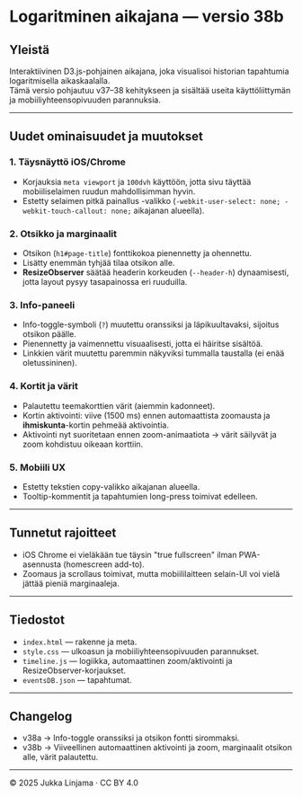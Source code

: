 # Logaritminen aikajana — versio 38b

## Yleistä
Interaktiivinen D3.js-pohjainen aikajana, joka visualisoi historian tapahtumia logaritmisella aikaskaalalla.  
Tämä versio pohjautuu v37–38 kehitykseen ja sisältää useita käyttöliittymän ja mobiiliyhteensopivuuden parannuksia.

---

## Uudet ominaisuudet ja muutokset

### 1. Täysnäyttö iOS/Chrome
- Korjauksia `meta viewport` ja `100dvh` käyttöön, jotta sivu täyttää mobiiliselaimen ruudun mahdollisimman hyvin.
- Estetty selaimen pitkä painallus -valikko (`-webkit-user-select: none; -webkit-touch-callout: none;` aikajanan alueella).

### 2. Otsikko ja marginaalit
- Otsikon (`h1#page-title`) fonttikokoa pienennetty ja ohennettu.
- Lisätty enemmän tyhjää tilaa otsikon alle.
- **ResizeObserver** säätää headerin korkeuden (`--header-h`) dynaamisesti, jotta layout pysyy tasapainossa eri ruuduilla.

### 3. Info-paneeli
- Info-toggle-symboli (`?`) muutettu oranssiksi ja läpikuultavaksi, sijoitus otsikon päälle.
- Pienennetty ja vaimennettu visuaalisesti, jotta ei häiritse sisältöä.
- Linkkien värit muutettu paremmin näkyviksi tummalla taustalla (ei enää oletussininen).

### 4. Kortit ja värit
- Palautettu teemakorttien värit (aiemmin kadonneet).
- Kortin aktivointi: viive (1500 ms) ennen automaattista zoomausta ja **ihmiskunta**-kortin pehmeää aktivointia.
- Aktivointi nyt suoritetaan ennen zoom-animaatiota → värit säilyvät ja zoom kohdistuu oikeaan korttiin.

### 5. Mobiili UX
- Estetty tekstien copy-valikko aikajanan alueella.
- Tooltip-kommentit ja tapahtumien long-press toimivat edelleen.

---

## Tunnetut rajoitteet
- iOS Chrome ei vieläkään tue täysin "true fullscreen" ilman PWA-asennusta (homescreen add-to).  
- Zoomaus ja scrollaus toimivat, mutta mobiililaitteen selain-UI voi vielä jättää pieniä marginaaleja.

---

## Tiedostot
- `index.html` — rakenne ja meta.
- `style.css` — ulkoasun ja mobiiliyhteensopivuuden parannukset.
- `timeline.js` — logiikka, automaattinen zoom/aktivointi ja ResizeObserver-korjaukset.
- `eventsDB.json` — tapahtumat.

---

## Changelog
- v38a → Info-toggle oranssiksi ja otsikon fontti sirommaksi.
- v38b → Viiveellinen automaattinen aktivointi ja zoom, marginaalit otsikon alle, värit palautettu.

---

© 2025 Jukka Linjama · CC BY 4.0
